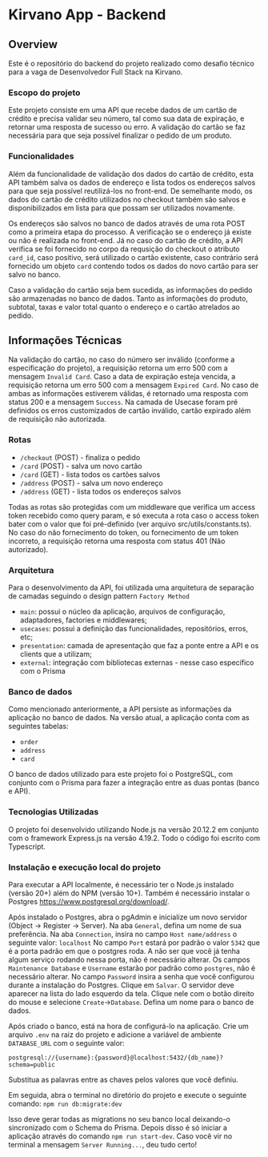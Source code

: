 # Kirvano App - Backend

## Overview

Este é o repositório do backend do projeto realizado como desafio técnico para a vaga de Desenvolvedor Full Stack na Kirvano. 

### Escopo do projeto

Este projeto consiste em uma API que recebe dados de um cartão de crédito e precisa validar seu número, tal como sua data de expiração, e retornar uma resposta de sucesso ou erro. A validação do cartão se faz necessária para que seja possível finalizar o pedido de um produto.

### Funcionalidades

Além da funcionalidade de validação dos dados do cartão de crédito, esta API também salva os dados de endereço e lista todos os endereços salvos para que seja possível reutilizá-los no front-end. De semelhante modo, os dados do cartão de crédito utilizados no checkout também são salvos e disponibilizados em lista para que possam ser utilizados novamente. 

Os endereços são salvos no banco de dados através de uma rota POST como a primeira etapa do processo. A verificação se o endereço já existe ou não é realizada no front-end. Já no caso do cartão de crédito, a API verifica se foi fornecido no corpo da requsição do checkout o atributo `card_id`, caso positivo, será utilizado o cartão existente, caso contrário será fornecido um objeto `card` contendo todos os dados do novo cartão para ser salvo no banco.

Caso a validação do cartão seja bem sucedida, as informações do pedido são armazenadas no banco de dados. Tanto as informações do produto, subtotal, taxas e valor total quanto o endereço e o cartão atrelados ao pedido.

## Informações Técnicas

Na validação do cartão, no caso do número ser inválido (conforme a especificação do projeto), a requisição retorna um erro 500 com a mensagem `Invalid Card`. Caso a data de expiração esteja vencida, a requisição retorna um erro 500 com a mensagem `Expired Card`. No caso de ambas as informações estiverem válidas, é retornado uma resposta com status 200 e a mensagem `Success`. Na camada de Usecase foram pré definidos os erros customizados de cartão inválido, cartão expirado além de requisição não autorizada.

### Rotas

- `/checkout` (POST) - finaliza o pedido
- `/card` (POST) - salva um novo cartão
- `/card` (GET) - lista todos os cartões salvos
- `/address` (POST) - salva um novo endereço
- `/address` (GET) - lista todos os endereços salvos

Todas as rotas são protegidas com um middleware que verifica um access token recebido como query param, e só executa a rota caso o access token bater com o valor que foi pré-definido (ver arquivo src/utils/constants.ts). No caso do não fornecimento do token, ou fornecimento de um token incorreto, a requisição retorna uma resposta com status 401 (Não autorizado).

### Arquitetura

Para o desenvolvimento da API, foi utilizada uma arquitetura de separação de camadas seguindo o design pattern `Factory Method`

- `main`: possui o núcleo da aplicação, arquivos de configuração, adaptadores, factories e middlewares;
- `usecases`: possui a definição das funcionalidades, repositórios, erros, etc;
- `presentation`: camada de apresentação que faz a ponte entre a API e os clients que a utilizam;
- `external`: integração com bibliotecas externas - nesse caso específico com o Prisma

### Banco de dados

Como mencionado anteriormente, a API persiste as informações da aplicação no banco de dados. Na versão atual, a aplicação conta com as seguintes tabelas:

- `order`
- `address`
- `card`

O banco de dados utilizado para este projeto foi o PostgreSQL, com conjunto com o Prisma para fazer a integração entre as duas pontas (banco e API).

### Tecnologias Utilizadas

O projeto foi desenvolvido utilizando Node.js na versão 20.12.2 em conjunto com o framework Express.js na versão 4.19.2. Todo o código foi escrito com Typescript.

### Instalação e execução local do projeto

Para executar a API localmente, é necessário ter o Node.js instalado (versão 20+) além do NPM (versão 10+). Também é necessário instalar o Postgres https://www.postgresql.org/download/.

Após instalado o Postgres, abra o pgAdmin e inicialize um novo servidor (Object -> Register -> Server). 
Na aba `General`, defina um nome de sua preferência. 
Na aba `Connection`, insira no campo `Host name/address` o seguinte valor: `localhost`
No campo `Port` estará por padrão o valor `5342` que é a porta padrão em que o postgres roda. A não ser que você já tenha algum serviço rodando nessa porta, não é necessário alterar.
Os campos `Maintenance Database` e `Username` estarão por padrão como `postgres`, não é necessário alterar.
No campo `Password` insira a senha que você configurou durante a instalação do Postgres.
Clique em `Salvar`. O servidor deve aparecer na lista do lado esquerdo da tela. Clique nele com o botão direito do mouse e selecione `Create`->`Database`. Defina um nome para o banco de dados.

Após criado o banco, está na hora de configurá-lo na aplicação. Crie um arquivo `.env` na raiz do projeto e adicione a variável de ambiente `DATABASE_URL` com o seguinte valor:

`postgresql://{username}:{password}@localhost:5432/{db_name}?schema=public`

Substitua as palavras entre as chaves pelos valores que você definiu.

Em seguida, abra o terminal no diretório do projeto e execute o seguinte comando:
`npm run db:migrate:dev`

Isso deve gerar todas as migrations no seu banco local deixando-o sincronizado com o Schema do Prisma. Depois disso é só iniciar a aplicação através do comando `npm run start-dev`. Caso você vir no terminal a mensagem `Server Running...`, deu tudo certo!